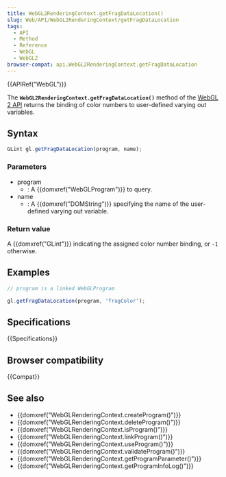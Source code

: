 ```yaml
---
title: WebGL2RenderingContext.getFragDataLocation()
slug: Web/API/WebGL2RenderingContext/getFragDataLocation
tags:
  - API
  - Method
  - Reference
  - WebGL
  - WebGL2
browser-compat: api.WebGL2RenderingContext.getFragDataLocation
---
```

{{APIRef("WebGL")}}

The **`WebGL2RenderingContext.getFragDataLocation()`** method
of the [WebGL 2 API](/en-US/docs/Web/API/WebGL_API) returns the binding of
color numbers to user-defined varying out variables.

## Syntax

```js
GLint gl.getFragDataLocation(program, name);
```

### Parameters

- program
  - : A {{domxref("WebGLProgram")}} to query.
- name
  - : A {{domxref("DOMString")}} specifying the name of the user-defined varying out
    variable.

### Return value

A {{domxref("GLint")}} indicating the assigned color number binding, or `-1`
otherwise.

## Examples

```js
// program is a linked WebGLProgram

gl.getFragDataLocation(program, 'fragColor');
```

## Specifications

{{Specifications}}

## Browser compatibility

{{Compat}}

## See also

- {{domxref("WebGLRenderingContext.createProgram()")}}
- {{domxref("WebGLRenderingContext.deleteProgram()")}}
- {{domxref("WebGLRenderingContext.isProgram()")}}
- {{domxref("WebGLRenderingContext.linkProgram()")}}
- {{domxref("WebGLRenderingContext.useProgram()")}}
- {{domxref("WebGLRenderingContext.validateProgram()")}}
- {{domxref("WebGLRenderingContext.getProgramParameter()")}}
- {{domxref("WebGLRenderingContext.getProgramInfoLog()")}}
